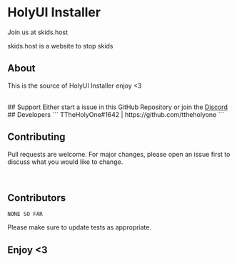 # HolyUI Installer
Join us at skids.host

skids.host is a website to stop skids
<br/>
## About
This is the source of HolyUI Installer
enjoy <3

<br/>
## Support
Either start a issue in this GitHub Repository or join the <a href="https://discord.gg/JpNPAKfxS9">Discord</a>
<br/>
## Developers
```
TTheHolyOne#1642 | https://github.com/ttheholyone
```

<br/>

## Contributing
Pull requests are welcome. For major changes, please open an issue first to discuss what you would like to change.

<br/>

## Contributors
```
NONE SO FAR
```

Please make sure to update tests as appropriate.
<br/>



## Enjoy <3

